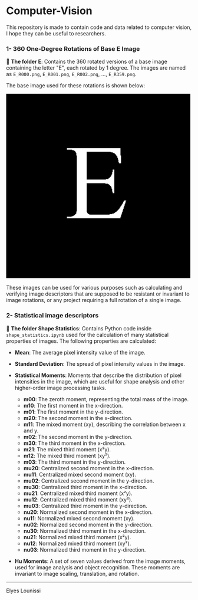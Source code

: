 # Computer-Vision

This repository is made to contain code and data related to computer vision, I hope they can be useful to researchers.

### 1- 360 One-Degree Rotations of Base E Image

📂 **The folder E**: Contains the 360 rotated versions of a base image containing the letter "E", each rotated by 1 degree. The images are named as `E_R000.png`, `E_R001.png`, `E_R002.png`, ..., `E_R359.png`.


The base image used for these rotations is shown below:

![Base E Image](/E/E_R000.png)

These images can be used for various purposes such as calculating and verifying image descriptors that are supposed to be resistant or invariant to image rotations, or any project requiring a full rotation of a single image.

### 2- Statistical image descriptors

📂 **The folder Shape Statistics**: Contains Python code inside `shape_statistics.ipynb` used for the calculation of many statistical properties of images. The following properties are calculated:

- **Mean**: The average pixel intensity value of the image.
- **Standard Deviation**: The spread of pixel intensity values in the image.
- **Statistical Moments**: Moments that describe the distribution of pixel intensities in the image, which are useful for shape analysis and other higher-order image processing tasks.

  - **m00**: The zeroth moment, representing the total mass of the image.
  - **m10**: The first moment in the x-direction.
  - **m01**: The first moment in the y-direction.
  - **m20**: The second moment in the x-direction.
  - **m11**: The mixed moment (xy), describing the correlation between x and y.
  - **m02**: The second moment in the y-direction.
  - **m30**: The third moment in the x-direction.
  - **m21**: The mixed third moment (x²y).
  - **m12**: The mixed third moment (xy²).
  - **m03**: The third moment in the y-direction.
  - **mu20**: Centralized second moment in the x-direction.
  - **mu11**: Centralized mixed second moment (xy).
  - **mu02**: Centralized second moment in the y-direction.
  - **mu30**: Centralized third moment in the x-direction.
  - **mu21**: Centralized mixed third moment (x²y).
  - **mu12**: Centralized mixed third moment (xy²).
  - **mu03**: Centralized third moment in the y-direction.
  - **nu20**: Normalized second moment in the x-direction.
  - **nu11**: Normalized mixed second moment (xy).
  - **nu02**: Normalized second moment in the y-direction.
  - **nu30**: Normalized third moment in the x-direction.
  - **nu21**: Normalized mixed third moment (x²y).
  - **nu12**: Normalized mixed third moment (xy²).
  - **nu03**: Normalized third moment in the y-direction.

- **Hu Moments**: A set of seven values derived from the image moments, used for image analysis and object recognition. These moments are invariant to image scaling, translation, and rotation.



---

Elyes Lounissi
